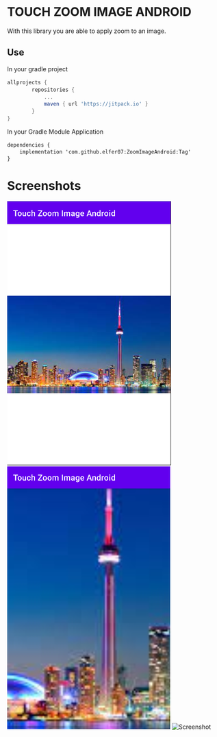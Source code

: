 # TOUCH ZOOM IMAGE ANDROID
With this library you are able to apply zoom to an image.

## Use
In your gradle project
```gradle
allprojects {
		repositories {
			...
			maven { url 'https://jitpack.io' }
		}
}
```
In your Gradle Module Application
```
dependencies {
    implementation 'com.github.elfer07:ZoomImageAndroid:Tag' 
}
```

# Screenshots

![Screenshot](screen.png)
![Screenshot](screen2.png)
![Screenshot](sample.gif)